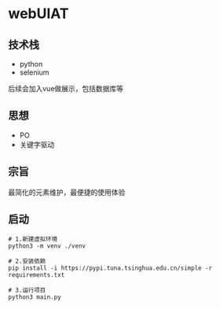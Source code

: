 # webUIAT
## 技术栈
- python
- selenium

后续会加入vue做展示，包括数据库等

## 思想
- PO
- 关键字驱动

## 宗旨
最简化的元素维护，最便捷的使用体验

## 启动
```shell
# 1.新建虚拟环境
python3 -m venv ./venv

# 2.安装依赖
pip install -i https://pypi.tuna.tsinghua.edu.cn/simple -r requirements.txt

# 3.运行项目
python3 main.py
```
